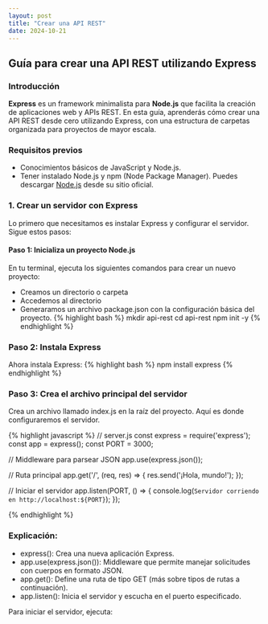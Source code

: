 ```yaml
---
layout: post
title: "Crear una API REST"
date: 2024-10-21
---
```


## Guía para crear una API REST utilizando Express

### Introducción

**Express** es un framework minimalista para **Node.js** que facilita la creación de aplicaciones web y APIs REST. 
En esta guía, aprenderás cómo crear una API REST desde cero utilizando Express, con una estructura de carpetas organizada para proyectos de mayor escala.

### Requisitos previos

- Conocimientos básicos de JavaScript y Node.js.
- Tener instalado Node.js y npm (Node Package Manager).
Puedes descargar [Node.js](https://nodejs.org) desde su sitio oficial.

### 1. Crear un servidor con Express

Lo primero que necesitamos es instalar Express y configurar el servidor. Sigue estos pasos:

#### **Paso 1: Inicializa un proyecto Node.js**
En tu terminal, ejecuta los siguientes comandos para crear un nuevo proyecto:
-  Creamos un directorio o carpeta
-  Accedemos al directorio
-  Generaramos un archivo package.json con la configuración básica del proyecto.
{% highlight bash %}
   mkdir api-rest
   cd api-rest
   npm init -y
{% endhighlight %}

### Paso 2: Instala Express
Ahora instala Express:
{% highlight bash %}
npm install express
{% endhighlight %}

### Paso 3: Crea el archivo principal del servidor
Crea un archivo llamado index.js en la raíz del proyecto. Aquí es donde configuraremos el servidor.

{% highlight javascript %}
// server.js
const express = require('express');
const app = express();
const PORT = 3000;

// Middleware para parsear JSON
app.use(express.json());

// Ruta principal
app.get('/', (req, res) => {
  res.send('¡Hola, mundo!');
});

// Iniciar el servidor
app.listen(PORT, () => {
  console.log(`Servidor corriendo en http://localhost:${PORT}`);
});

{% endhighlight %}

### Explicación:
- express(): Crea una nueva aplicación Express.
- app.use(express.json()): Middleware que permite manejar solicitudes con cuerpos en formato JSON.
- app.get(): Define una ruta de tipo GET (más sobre tipos de rutas a continuación).
- app.listen(): Inicia el servidor y escucha en el puerto especificado.
  
Para iniciar el servidor, ejecuta:

